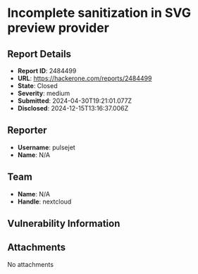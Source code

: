 # Incomplete sanitization in SVG preview provider

## Report Details
- **Report ID**: 2484499
- **URL**: https://hackerone.com/reports/2484499
- **State**: Closed
- **Severity**: medium
- **Submitted**: 2024-04-30T19:21:01.077Z
- **Disclosed**: 2024-12-15T13:16:37.006Z

## Reporter
- **Username**: pulsejet
- **Name**: N/A

## Team
- **Name**: N/A
- **Handle**: nextcloud

## Vulnerability Information


## Attachments
No attachments
